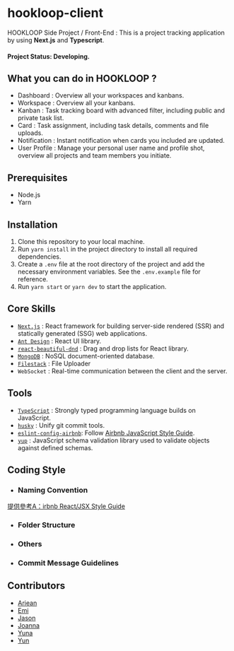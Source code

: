 # hookloop-client
HOOKLOOP Side Project / Front-End : 
This is a project tracking application by using **Next.js** and **Typescript**.

#### Project Status: Developing. 

## What you can do in HOOKLOOP ?
- Dashboard : Overview all your workspaces and kanbans.
- Workspace : Overview all your kanbans.
- Kanban : Task tracking board with advanced filter, including public and private task list.
- Card : Task assignment, including task details, comments and file uploads.
- Notification : Instant notification when cards you included are updated.
- User Profile : Manage your personal user name and profile shot, overview all projects and team members you initiate. 


## Prerequisites
- Node.js
- Yarn

## Installation
1. Clone this repository to your local machine.
2. Run `yarn install` in the project directory to install all required dependencies.
3. Create a `.env` file at the root directory of the project and add the necessary environment variables. See the `.env.example` file for reference.
4. Run `yarn start` or `yarn dev` to start the application.


## Core Skills
- [`Next.js`](https://nextjs.org/docs) : React framework for building server-side rendered (SSR) and statically generated (SSG) web applications.
- [`Ant Design`](https://ant.design/components/overview/) : React UI library.
- [`react-beautiful-dnd`](https://github.com/atlassian/react-beautiful-dnd) : Drag and drop lists for React library.
- [`MongoDB`](https://www.mongodb.com/) : NoSQL document-oriented database.
- [`Filestack`](https://www.filestack.com/) : File Uploader
- `WebSocket` : Real-time communication between the client and the server.


## Tools
- [`TypeScript`](https://www.typescriptlang.org/) : Strongly typed programming language builds on JavaScript.
- [`husky`](https://github.com/typicode/husky) : Unify git commit tools.
- [`eslint-config-airbnb`](https://github.com/airbnb/javascript): Follow [Airbnb JavaScript Style Guide](https://github.com/airbnb/javascript/tree/master/react).
- [`yup`](https://github.com/jquense/yup) : JavaScript schema validation library used to validate objects against defined schemas.


## Coding Style
- ### Naming Convention
[提供參考A：irbnb React/JSX Style Guide](https://github.com/airbnb/javascript/tree/master/react#airbnb-reactjsx-style-guide)

- ### Folder Structure


- ### Others


- ### Commit Message Guidelines




## Contributors
- [Ariean]()
- [Emi]()
- [Jason]()
- [Joanna](https://chen-chens.github.io/myWebsite/)
- [Yuna]()
- [Yun]()






